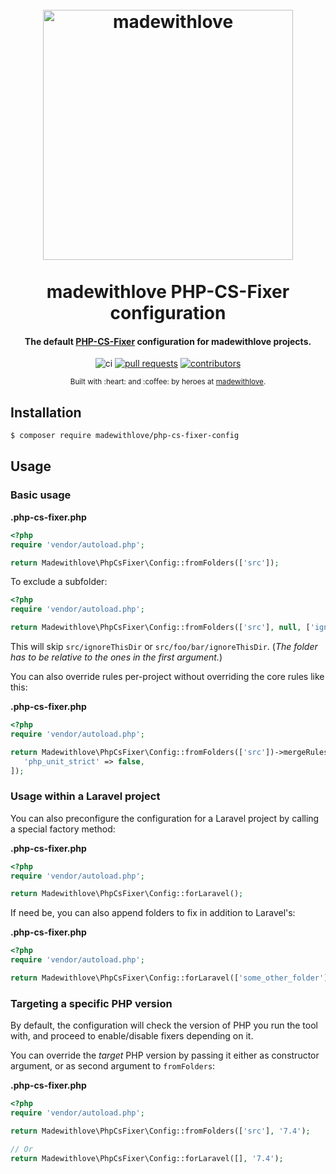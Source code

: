 <h1 align="center">
  <br>
  <a href="https://semver.madewithlove.com">
    <img src="https://static.madewithlove.com/logo/red/full.png" alt="madewithlove" width="400">
  </a>
  <br><br>
  madewithlove PHP-CS-Fixer configuration
  <br>
</h1>

<h4 align="center">

The default [PHP-CS-Fixer](https://github.com/FriendsOfPHP/PHP-CS-Fixer) configuration for madewithlove projects. 

</h4>

<div align="center">

![ci](https://github.com/madewithlove/php-cs-fixer-config/actions/workflows/ci.yml/badge.svg)
[![pull requests](https://img.shields.io/github/issues-pr/madewithlove/php-cs-fixer-config)](https://github.com/madewithlove/php-cs-fixer-config/pulls)
[![contributors](https://img.shields.io/github/contributors/madewithlove/php-cs-fixer-config)](https://github.com/madewithlove/php-cs-fixer-config/graphs/contributors)

</div>

<div align="center">
  <sub>Built with :heart:︎ and :coffee: by heroes at <a href="https://madewithlove.com">madewithlove</a>.</sub>
</div>

## Installation

```bash
$ composer require madewithlove/php-cs-fixer-config
```

## Usage

### Basic usage

**.php-cs-fixer.php**

```php
<?php
require 'vendor/autoload.php';

return Madewithlove\PhpCsFixer\Config::fromFolders(['src']);
```

To exclude a subfolder:

```php
<?php
require 'vendor/autoload.php';

return Madewithlove\PhpCsFixer\Config::fromFolders(['src'], null, ['ignoreThisDir']);
```
This will skip `src/ignoreThisDir` or `src/foo/bar/ignoreThisDir`. (_The folder has to be relative to the ones in the first argument._)

You can also override rules per-project without overriding the core rules like this:

**.php-cs-fixer.php**

```php
<?php
require 'vendor/autoload.php';

return Madewithlove\PhpCsFixer\Config::fromFolders(['src'])->mergeRules([
   'php_unit_strict' => false,
]);
```

### Usage within a Laravel project

You can also preconfigure the configuration for a Laravel project by calling a special factory method:

**.php-cs-fixer.php**

```php
<?php
require 'vendor/autoload.php';

return Madewithlove\PhpCsFixer\Config::forLaravel();
```

If need be, you can also append folders to fix in addition to Laravel's:

**.php-cs-fixer.php**

```php
<?php
require 'vendor/autoload.php';

return Madewithlove\PhpCsFixer\Config::forLaravel(['some_other_folder']);
```

### Targeting a specific PHP version

By default, the configuration will check the version of PHP you run the tool with, and proceed to enable/disable fixers depending on it. 

You can override the _target_ PHP version by passing it either as constructor argument, or as second argument to `fromFolders`:

**.php-cs-fixer.php**

```php
<?php
require 'vendor/autoload.php';

return Madewithlove\PhpCsFixer\Config::fromFolders(['src'], '7.4');

// Or
return Madewithlove\PhpCsFixer\Config::forLaravel([], '7.4');
```
